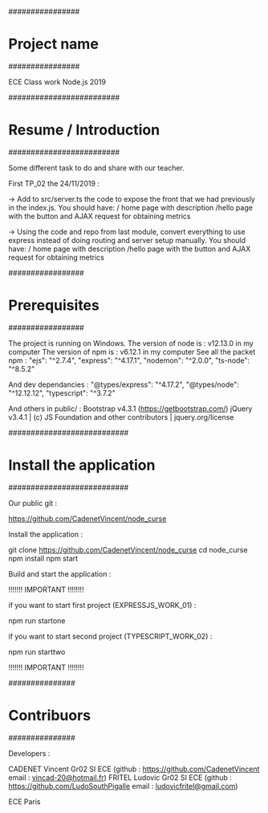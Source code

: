 ################
# Project name #
################

ECE Class work Node.js 2019

#########################
# Resume / Introduction #
#########################

Some different task to do and share with our teacher.

First TP_02 the 24/11/2019 :

-> Add to src/server.ts the code to expose the front that we had previously in the index.js. You should have:
/ home page with description
/hello page with the button and AJAX request for obtaining metrics

-> Using the code and repo from last module, convert everything to use express instead of doing routing and server setup manually. You should have:
/ home page with description
/hello page with the button and AJAX request for obtaining metrics

#################
# Prerequisites #
#################

The project is running on Windows.
The version of node is : v12.13.0 in my computer
The version of npm is : v6.12.1 in my computer
See all the packet npm :
"ejs": "^2.7.4",
"express": "^4.17.1",
"nodemon": "^2.0.0",
"ts-node": "^8.5.2"

And dev dependancies :
"@types/express": "^4.17.2",
"@types/node": "^12.12.12",
"typescript": "^3.7.2"

And others in public/ :
Bootstrap v4.3.1 (https://getbootstrap.com/)
jQuery v3.4.1 | (c) JS Foundation and other contributors | jquery.org/license 


###########################
# Install the application #
###########################

Our public git :

https://github.com/CadenetVincent/node_curse

Install the application :

git clone https://github.com/CadenetVincent/node_curse
cd node_curse
npm install
npm start

Build and start the application : 

!!!!!!! IMPORTANT !!!!!!!!

if you want to start first project (EXPRESSJS_WORK_01) :

npm run startone

if you want to start second project (TYPESCRIPT_WORK_02) :

npm run starttwo

!!!!!!! IMPORTANT !!!!!!!!


###############
# Contribuors #
###############

Developers : 

CADENET Vincent Gr02 SI ECE (github : https://github.com/CadenetVincent email : vincad-20@hotmail.fr)
FRITEL Ludovic Gr02 SI ECE (github : https://github.com/LudoSouthPigalle email : ludovicfritel@gmail.com)

ECE Paris 



